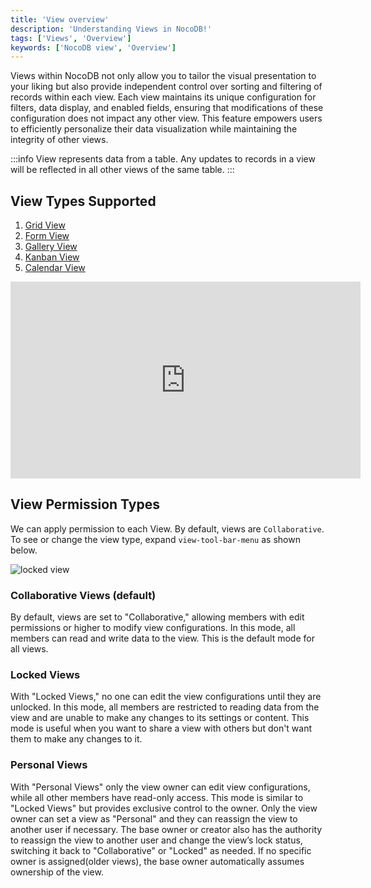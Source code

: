 ```yaml
---
title: 'View overview'
description: 'Understanding Views in NocoDB!'
tags: ['Views', 'Overview']
keywords: ['NocoDB view', 'Overview']
---
```


Views within NocoDB not only allow you to tailor the visual presentation to your liking but also provide independent
control over sorting and filtering of records within each view. Each view maintains its unique configuration for
filters, data display, and enabled fields, ensuring that modifications of these configuration does not impact any other view. 
This feature empowers users to efficiently personalize their data visualization while
maintaining the integrity of other views.

:::info
View represents data from a table. Any updates to records in a view will be reflected in all other views of the same table.
:::

## View Types Supported

1. [Grid View](/views/view-types/grid)
2. [Form View](/views/view-types/form)
3. [Gallery View](/views/view-types/gallery)
4. [Kanban View](/views/view-types/kanban)
5. [Calendar View](/views/view-types/calendar)

<center>
    <iframe width="560" height="315" src="https://www.youtube.com/embed/gVk5ZwMwANU?si=JcUazOp0SFWyJ6a-&start=24" frameborder="0" allow="accelerometer; autoplay; clipboard-write; encrypted-media; gyroscope; picture-in-picture" allowfullscreen ></iframe>
</center>

## View Permission Types

We can apply permission to each View. By default, views are `Collaborative`. To see or change the view type, expand `view-tool-bar-menu` as shown below.

![locked view](/img/v2/views/locked-view.png)

### Collaborative Views (default)
By default, views are set to "Collaborative," allowing members with edit permissions or higher to modify view configurations. In this mode, all members can read and write data to the view. This is the default mode for all views.

### Locked Views
With "Locked Views," no one can edit the view configurations until they are unlocked. In this mode, all members are restricted to reading data from the view and are unable to make any changes to its settings or content. This mode is useful when you want to share a view with others but don't want them to make any changes to it.

### Personal Views
With "Personal Views" only the view owner can edit view configurations, while all other members have read-only access. This mode is similar to "Locked Views" but provides exclusive control to the owner. Only the view owner can set a view as "Personal" and they can reassign the view to another user if necessary. The base owner or creator also has the authority to reassign the view to another user and change the view’s lock status, switching it back to "Collaborative" or "Locked" as needed. If no specific owner is assigned(older views), the base owner automatically assumes ownership of the view. 
